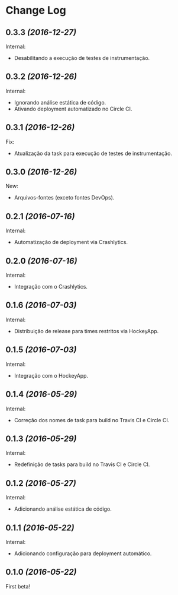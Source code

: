 Change Log
==========

0.3.3 *(2016-12-27)*
--------------------

Internal:

 * Desabilitando a execução de testes de instrumentação.

0.3.2 *(2016-12-26)*
--------------------

Internal:

 * Ignorando análise estática de código.
 * Ativando deployment automatizado no Circle CI.

0.3.1 *(2016-12-26)*
--------------------

Fix:

 * Atualização da task para execução de testes de instrumentação.

0.3.0 *(2016-12-26)*
--------------------

New:

 * Arquivos-fontes (exceto fontes DevOps).

0.2.1 *(2016-07-16)*
--------------------

Internal:

 * Automatização de deployment via Crashlytics.

0.2.0 *(2016-07-16)*
--------------------

Internal:

 * Integração com o Crashlytics.

0.1.6 *(2016-07-03)*
--------------------

Internal:

 * Distribuição de release para times restritos via HockeyApp.

0.1.5 *(2016-07-03)*
--------------------

Internal:

 * Integração com o HockeyApp.

0.1.4 *(2016-05-29)*
--------------------

Internal:

 * Correção dos nomes de task para build no Travis CI e Circle CI.

0.1.3 *(2016-05-29)*
--------------------

Internal:

 * Redefinição de tasks para build no Travis CI e Circle CI.

0.1.2 *(2016-05-27)*
--------------------

Internal:

 * Adicionando análise estática de código.

0.1.1 *(2016-05-22)*
--------------------

Internal:

 * Adicionando configuração para deployment automático.

0.1.0 *(2016-05-22)*
--------------------

First beta!